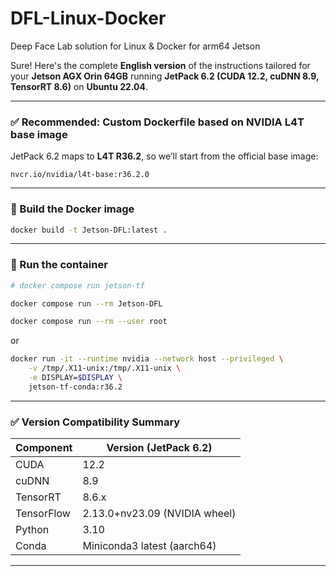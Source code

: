 # DFL-Linux-Docker
Deep Face Lab solution for Linux &amp; Docker for arm64 Jetson

Sure! Here's the complete **English version** of the instructions tailored for your **Jetson AGX Orin 64GB** running **JetPack 6.2 (CUDA 12.2, cuDNN 8.9, TensorRT 8.6)** on **Ubuntu 22.04**.

---

### ✅ Recommended: Custom Dockerfile based on NVIDIA L4T base image

JetPack 6.2 maps to **L4T R36.2**, so we’ll start from the official base image:

```
nvcr.io/nvidia/l4t-base:r36.2.0
```

---

### 🧪 Build the Docker image

```bash
docker build -t Jetson-DFL:latest .
```

---

### 🚀 Run the container

```bash
# docker compose run jetson-tf

docker compose run --rm Jetson-DFL

docker compose run --rm --user root 
```

or

```bash
docker run -it --runtime nvidia --network host --privileged \
    -v /tmp/.X11-unix:/tmp/.X11-unix \
    -e DISPLAY=$DISPLAY \
    jetson-tf-conda:r36.2
```

---

### ✅ Version Compatibility Summary

| Component  | Version (JetPack 6.2)         |
| ---------- | ----------------------------- |
| CUDA       | 12.2                          |
| cuDNN      | 8.9                           |
| TensorRT   | 8.6.x                         |
| TensorFlow | 2.13.0+nv23.09 (NVIDIA wheel) |
| Python     | 3.10                          |
| Conda      | Miniconda3 latest (aarch64)   |

---


